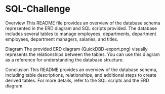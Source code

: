 # SQL-Challenge


Overview
This README file provides an overview of the database schema represented in the ERD diagram and SQL scripts provided. The database includes several tables to manage employees, departments, department employees, department managers, salaries, and titles.


Diagram
The provided ERD diagram (QuickDBD-export.png) visually represents the relationships between the tables. You can use this diagram as a reference for understanding the database structure.


Conclusion
This README provides an overview of the database schema, including table descriptions, relationships, and additional steps to create derived tables. For more details, refer to the SQL scripts and the ERD diagram.
